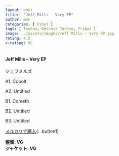 ```yaml
---
layout: post
title:  "Jeff Mills – Very EP"
author: mmr
categories: [ Vinyl ]
tags: [ Techno, Detroit Techno, Tribal ]
image: ../assets/images/Jeff Mills – Very EP.jpg
rating: 4.5
v-rating: VG
---
```


#### Jeff Mills – Very EP

ジェフミルズ

A1. Cobolt

A2. Untitled

B1. Cometh

B2. Untitled

B3. Untitled

[メルカリで購入](https://jp.mercari.com/item/m40010323635){: .button1}

<div class="mt-4 mb-4 d-flex align-items-center">
<strong class="mr-1">盤質: VG</strong>
</div>
<div class="mt-4 mb-4 d-flex align-items-center">
<strong class="mr-1">ジャケット: VG</strong>
</div>
